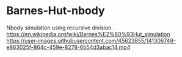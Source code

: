 # Barnes-Hut-nbody
Nbody simulation using recursive division.
https://en.wikipedia.org/wiki/Barnes%E2%80%93Hut_simulation
https://user-images.githubusercontent.com/45623855/141306748-e863025f-864c-459e-8278-6b54d3abac14.mp4

